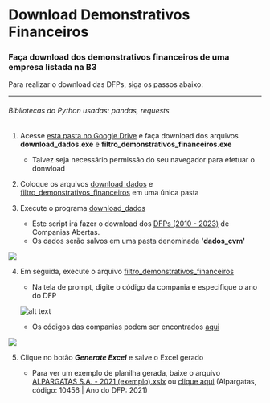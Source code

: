 # Download Demonstrativos Financeiros
### Faça download dos demonstrativos financeiros de uma empresa listada na B3 

Para realizar o download das DFPs, siga os passos abaixo:

---
###### Bibliotecas do Python usadas: pandas, requests
1. Acesse [esta pasta no Google Drive](https://drive.google.com/drive/folders/1_XXCsOvaYVDjrRyFr1-M9eABil2dT7z_?usp=sharing) e faça download dos arquivos **download_dados.exe** e **filtro_demonstrativos_financeiros.exe**

   * Talvez seja necessário permissão do seu navegador para efetuar o donwload

3. Coloque os arquivos [download_dados](https://github.com/mathgone/Download-Demonstrativos-Financeiros/blob/main/download_dados.py) e [filtro_demonstrativos_financeiros](https://github.com/mathgone/Download-Demonstrativos-Financeiros/blob/main/filtro_demonstrativos_financeiros.pyw) em uma única pasta

4. Execute o programa [download_dados](https://github.com/mathgone/Download-Demonstrativos-Financeiros/blob/main/download_dados.py)
    
     * Este script irá fazer o download dos [DFPs (2010 - 2023)](https://dados.cvm.gov.br/dados/CIA_ABERTA/DOC/DFP/DADOS/) de Companias Abertas.
     * Os dados serão salvos em uma pasta denominada **'dados_cvm'**

[<img src="https://i.postimg.cc/MTD9pQp5/cvm-website.png">](https://dados.cvm.gov.br/dados/CIA_ABERTA/DOC/DFP/DADOS/)


4. Em seguida, execute o arquivo [filtro_demonstrativos_financeiros](https://github.com/mathgone/Download-Demonstrativos-Financeiros/blob/main/filtro_demonstrativos_financeiros.pyw)

    * Na tela de prompt, digite o código da compania e especifique o ano do DFP
    
    ![alt text](https://i.postimg.cc/tJ9gG7rF/prompt.png "Janela de Prompt")

    * Os códigos das companias podem ser encontrados [aqui](https://cvmweb.cvm.gov.br/SWB/Sistemas/SCW/CPublica/CiaAb/FormBuscaCiaAbOrdAlf.aspx?LetraInicial=A)

[<img src="https://i.postimg.cc/fL45whQw/cia-code-table.png">](https://cvmweb.cvm.gov.br/SWB/Sistemas/SCW/CPublica/CiaAb/FormBuscaCiaAbOrdAlf.aspx?LetraInicial=A)

5. Clique no botão **_Generate Excel_** e salve o Excel gerado

   * Para ver um exemplo de planilha gerada, baixe o arquivo [ALPARGATAS S.A. - 2021 (exemplo).xslx](https://github.com/mathgone/Download-Demonstrativos-Financeiros/blob/main/ALPARGATAS%20S.A.%20-%202021%20(exemplo).xlsx) ou [clique aqui](https://docs.google.com/spreadsheets/d/1xZ_fXTsaw5FEhF6XI1VJJExQuG1A7i8K6ko_rh2QZ40/edit?usp=sharing) (Alpargatas, código: 10456 | Ano do DFP: 2021)






